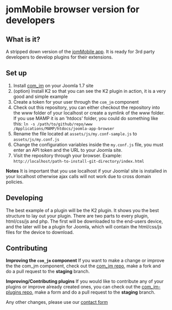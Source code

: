 jomMobile browser version for developers
================================

What is it?
---------------------------------------
A stripped down version of the [jomMobile app](http://jommobile.com/).
It is ready for 3rd party developers to develop plugins for their extensions.

Set up
-----------------------------

1. Install [com_jm](https://github.com/downloads/rcorral/jommobile-browser/com_jm-developers.zip) on your Joomla 1.7 site
2. (option) Install K2 so that you can see the K2 plugin in action, it is a very good and simple example
3. Create a token for your user through the `com_jm` component
4. Check out this repository, you can either checkout the repository into the www folder of your localhost or create a symlink of the www folder. If you use MAMP it is an 'htdocs' folder, you could do something like this: `ln -s /path/to/github/repo/www /Applications/MAMP/htdocs/joomla-app-browser`
5. Rename the file located at `assets/js/my.conf-sample.js` to `assets/js/my.conf.js`
6. Change the configuration variables inside the `my.conf.js` file, you must enter an API token and the URL to your Joomla site.
7. Visit the repository through your browser. Example: `http://localhost/path-to-install-git-directory/index.html`

**Notes**
It is important that you use localhost if your Joomla! site is installed in your localhost otherwise ajax calls will not work due to cross domain policies.

Developing
--------------------------
The best example of a plugin will be the K2 plugin. It shows you the best structure to lay out your plugin.
There are two parts to every plugin, html/css/js and php. The first will be downloaded to the end-users device, and the later will be a plugin for Joomla, which will contain the html/css/js files for the device to download.

Contributing
----------------------------
**Improving the `com_jm` component**
If you want to make a change or improve the the com_jm component, check out the [com_jm repo](https://github.com/rcorral/com_jm), make a fork and do a pull request to the **staging** branch.

**Improving/Contributing plugins**
If you would like to contribute any of your plugins or improve already created ones, you can check out the [com_jm-plugins repo](https://github.com/rcorral/com_jm-plugins), make a form and do a pull request to the **staging** branch.

Any other changes, please use our [contact form](http://jommobile.com/contact-us)
